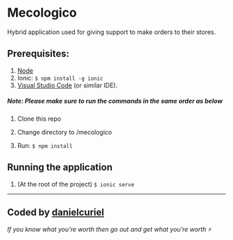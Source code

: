 # Mecologico

Hybrid application used for giving support to make orders to their stores.

## Prerequisites:

1. [Node](https://nodejs.org/es/) 
2. Ionic: `$ npm install -g ionic`
3. [Visual Studio Code](https://code.visualstudio.com/) (or similar IDE).

##### Note: Please make sure to run the commands in the same order as below

1. Clone this repo

2. Change directory to /mecologico

3. Run: `$ npm install`

## Running the application

1. (At the root of the project) `$ ionic serve`

---
Coded by [danielcuriel](https://www.linkedin.com/in/curieldaniel7/)
---
<em>If you know what you’re worth then go out and get what you’re worth</em> ⚡
